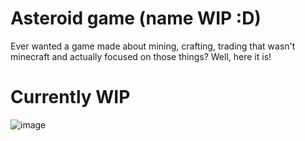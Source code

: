 # Asteroid game (name WIP :D)
Ever wanted a game made about mining, crafting, trading that wasn't minecraft and actually focused on those things?
Well, here it is!

# Currently WIP


![image](https://user-images.githubusercontent.com/70266908/194911774-b21ec278-eca9-474a-9e33-e02662000e9b.png)
